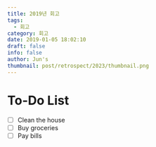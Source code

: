 ```yaml
---
title: 2019년 회고
tags:
  - 회고
category: 회고
date: 2019-01-05 18:02:10
draft: false
info: false
author: Jun's
thumbnail: post/retrospect/2023/thumbnail.png
---
```

# To-Do List

- [ ] Clean the house
- [ ] Buy groceries
- [ ] Pay bills